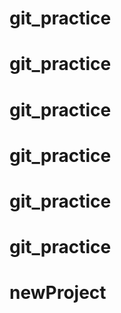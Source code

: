 # git_practice
# git_practice
# git_practice
# git_practice
# git_practice
# git_practice
# newProject
